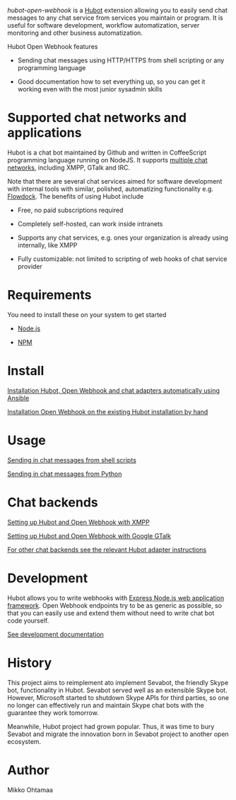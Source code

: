 
*hubot-open-webhook* is a [Hubot](https://hubot.github.com/) extension allowing you
to easily send chat messages to any chat service from services you maintain or program.
It is useful for software development, workflow automatization, server monitoring
and other business automatization.

Hubot Open Webhook features

* Sending chat messages using HTTP/HTTPS from shell scripting or any programming language

* Good documentation how to set everything up, so you can get it working even with the most junior sysadmin skills

# Supported chat networks and applications

Hubot is a chat bot maintained by Github and written in CoffeeScript programming language running on NodeJS.
It supports [multiple chat networks](https://github.com/github/hubot/blob/master/docs/adapters.md), including XMPP,
GTalk and IRC.

Note that there are several chat services aimed for software development with internal tools with similar,  polished, automatizing functionality e.g. [Flowdock](http://flowdock.com/). The benefits of using Hubot include

* Free, no paid subscriptions required

* Completely self-hosted, can work inside intranets

* Supports any chat services, e.g. ones your organization is already using internally, like XMPP

* Fully customizable: not limited to scripting of web hooks of chat service provider

# Requirements

You need to install these on your system to get started

* [Node.js](http://nodejs.org/)

* [NPM](http://npmjs.org/)

# Install

[Installation Hubot, Open Webhook and chat adapters automatically using Ansible](docs/install.md)

[Installation Open Webhook on the existing Hubot installation by hand](docs/install.md)

# Usage

[Sending in chat messages from shell scripts](docs/usage.md)

[Sending in chat messages from Python](docs/usage.md)

# Chat backends

[Setting up Hubot and Open Webhook with XMPP](docs/xmpp.md)

[Setting up Hubot and Open Webhook with Google GTalk](docs/gtalk.md)

[For other chat backends see the relevant Hubot adapter instructions](https://github.com/github/hubot/blob/master/docs/adapters.md)

# Development

Hubot allows you to write webhooks with [Express Node.js web application framework](http://expressjs.com/).
Open Webhook endpoints try to be as generic as possible, so that you can easily use
and extend them without need to write chat bot code yourself.

[See development documentation](docs/development.md)

# History

This project aims to reimplement ato implement Sevabot, the friendly Skype bot, functionality in Hubot.
Sevabot served well as an extensible Skype bot. However, Microsoft started to shutdown Skype APIs for third parties, so one no longer can effectively run and maintain Skype chat bots with the guarantee they work tomorrow.

Meanwhile, Hubot project had grown popular. Thus, it was time to bury Sevabot and migrate the innovation
born in Sevabot project to another open ecosystem.

# Author

Mikko Ohtamaa
